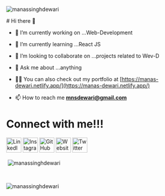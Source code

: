 <p align="left"> <img src="https://komarev.com/ghpvc/?username=manassinghdewari&label=Profile%20views&color=129e00&style=plastic" alt="manassinghdewari" /> </p>
# Hi there 👋


- 🔭 I’m currently working on ...Web-Development
- 🌱 I’m currently learning ...React JS
- 👯 I’m looking to collaborate on ...projects related to Wev-D
- 💬 Ask me about ...anything 

- 👨‍💻 You can also check out my portfolio at [https://manas-dewari.netlify.app/](https://manas-dewari.netlify.app/)
- 📫 How to reach me **mnsdewari@gmail.com**

# Connect with me!!!
<a href="https://www.linkedin.com/in/manas-dewari-2717441a9/" target="_blank"><img src="https://raw.githubusercontent.com/arturssmirnovs/arturssmirnovs/master/in.png" alt="LinkedIn" width="40"></a>
<a href="https://www.instagram.com/manassinghdewari/" target="_blank"><img src="https://raw.githubusercontent.com/arturssmirnovs/arturssmirnovs/master/ig.png" alt="Instagram" width="40"></a>
<a href="https://github.com/manassinghdewari" target="_blank"><img src="https://raw.githubusercontent.com/arturssmirnovs/arturssmirnovs/master/git.png" alt="GitHub" width="40"></a>
<a href="https://manas-dewari.netlify.app/" target="_blank"><img src="https://raw.githubusercontent.com/arturssmirnovs/arturssmirnovs/master/www.png" alt="Website" width="40"></a>
<a href="https://twitter.com/manasdewari04" target="_blank"><img src="https://raw.githubusercontent.com/arturssmirnovs/arturssmirnovs/master/tw.png" alt="Twitter" width="40"></a>
<br>
<p>&nbsp;<img align="center" src="https://github-readme-stats.vercel.app/api?username=manassinghdewari&show_icons=true&locale=en" alt="manassinghdewari" /></p>
<br>
<p><img align="left" src="https://github-readme-stats.vercel.app/api/top-langs?username=manassinghdewari&show_icons=true&locale=en&layout=compact" alt="manassinghdewari" /></p>
